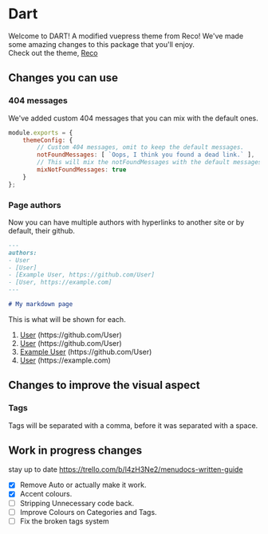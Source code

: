 # Dart

Welcome to DART! A modified vuepress theme from Reco! We've made some amazing changes to this package that you'll enjoy.  
Check out the theme, [Reco](https://github.com/vuepress-reco/vuepress-theme-reco)

## Changes you can use

### 404 messages

We've added custom 404 messages that you can mix with the default ones.

```javascript
module.exports = {
    themeConfig: {
        // Custom 404 messages, omit to keep the default messages.
        notFoundMessages: [ `Oops, I think you found a dead link.` ],
        // This will mix the notFoundMessages with the default messages
        mixNotFoundMessages: true
    }
};
``` 

### Page authors

Now you can have multiple authors with hyperlinks to another site or by default, their github.

```markdown
---
authors:
- User 
- [User]
- [Example User, https://github.com/User]
- [User, https://example.com]
---

# My markdown page
```

This is what will be shown for each.
1. [User](https://github.com/User) (https:\//github.com/User)
2. [User](https://github.com/User) (https:\//github.com/User)
2. [Example User](https://github.com/User) (https:\//github.com/User)
3. [User](https://example.com) (https:\//example.com)

## Changes to improve the visual aspect

### Tags

Tags will be separated with a comma, before it was separated with a space.

## Work in progress changes
stay up to date https://trello.com/b/l4zH3Ne2/menudocs-written-guide

- [x] Remove Auto or actually make it work.
- [x] Accent colours.
- [ ] Stripping Unnecessary code back.
- [ ] Improve Colours on Categories and Tags.
- [ ] Fix the broken tags system
